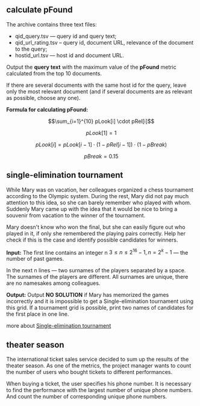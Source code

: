 ## calculate pFound
The archive contains three text files:

- qid_query.tsv — query id and query text;
- qid_url_rating.tsv – query id, document URL, relevance of the document to the query;
- hostid_url.tsv — host id and document URL.

Output the **query text** with the maximum value of the **pFound** metric calculated from the top 10 documents.

If there are several documents with the same host id for the query, leave only the most relevant document (and if several documents are as relevant as possible, choose any one).

**Formula for calculating pFound:**

```math
\sum_{i=1}^{10} pLook[i] \cdot pRel[i]
```
```math
pLook[1] = 1
```
```math
pLook[i] = pLook[i-1] \cdot (1-pRel[i-1]) \cdot (1-pBreak)
```
```math
pBreak = 0.15
```

## single-elimination tournament

While Mary was on vacation, her colleagues organized a chess tournament according to the Olympic system. 
During the rest, Mary did not pay much attention to this idea, so she can barely remember who played with whom. 
Suddenly Mary came up with the idea that it would be nice to bring a souvenir from vacation to the winner of the tournament.

Mary doesn't know who won the final, but she can easily figure out who played in it, if only she remembered the playing pairs correctly. 
Help her check if this is the case and identify possible candidates for winners.


**Input:**
The first line contains an integer n $3 \leqslant n \leqslant 2^{16} - 1, n = 2^k - 1$ — the number of past games. 

In the next n lines — two surnames of the players separated by a space. 
The surnames of the players are different. 
All surnames are unique, there are no namesakes among colleagues.

**Output:**
Output **NO SOLUTION** if Mary has memorized the games incorrectly and it is impossible to get a Single-elimination tournament using this grid. 
If a tournament grid is possible, print two names of candidates for the first place in one line.

more about [Single-elimination tournament](https://en.wikipedia.org/wiki/Single-elimination_tournament)


## theater season

The international ticket sales service decided to sum up the results of the theater season. 
As one of the metrics, the project manager wants to count the number of users who bought tickets to different performances.

When buying a ticket, the user specifies his phone number. 
It is necessary to find the performance with the largest number of unique phone numbers. 
And count the number of corresponding unique phone numbers.

